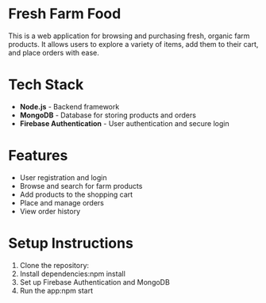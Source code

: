 # Fresh Farm Food

This is a web application for browsing and purchasing fresh, organic farm products. It allows users to explore a variety of items, add them to their cart, and place orders with ease.

# Tech Stack

- **Node.js** - Backend framework
- **MongoDB** - Database for storing products and orders
- **Firebase Authentication** - User authentication and secure login

 # Features

- User registration and login
- Browse and search for farm products
- Add products to the shopping cart
- Place and manage orders
- View order history

# Setup Instructions

1. Clone the repository:
2. Install dependencies:npm install
3. Set up Firebase Authentication and MongoDB
4. Run the app:npm start
